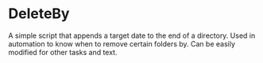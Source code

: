 # DeleteBy

A simple script that appends a target date to the end of a directory.
Used in automation to know when to remove certain folders by.
Can be easily modified for other tasks and text.
